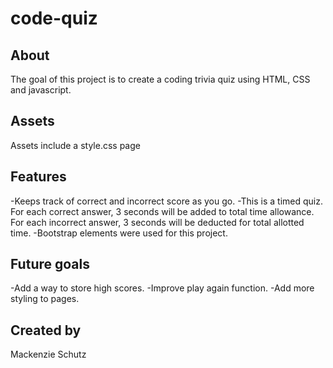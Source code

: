 # code-quiz

## About

The goal of this project is to create a coding trivia quiz using HTML, CSS and javascript. 

## Assets

Assets include a style.css page

## Features

-Keeps track of correct and incorrect score as you go.
-This is a timed quiz. For each correct answer, 3 seconds will be added to total time allowance. For each incorrect answer, 3 seconds will be deducted for total allotted time. 
-Bootstrap elements were used for this project. 


## Future goals

-Add a way to store high scores. 
-Improve play again function.
-Add more styling to pages.

## Created by

Mackenzie Schutz